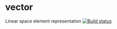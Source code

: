 # vector
Linear space element representation
[![Build status](https://ci.appveyor.com/api/projects/status/5hqdicdrxuhkt958/branch/ivanov?svg=true)](https://ci.appveyor.com/project/Alexalexlxl/vector/branch/ivanov)